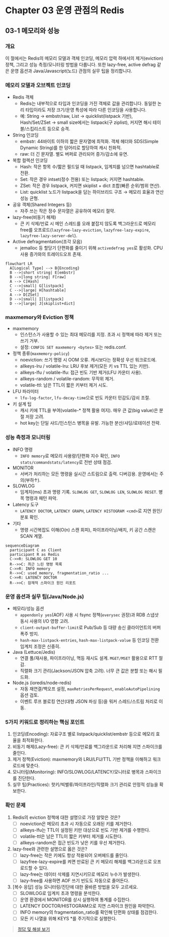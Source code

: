 # Chapter 03 운영 관점의 Redis

## 03-1 메모리와 성능

### 개요
이 절에서는 Redis의 메모리 모델과 객체 인코딩, 메모리 압력 하에서의 제거(eviction) 정책, 그리고 성능 측정/모니터링 방법을 다룹니다. 또한 lazy-free, active defrag 같은 운영 옵션과 Java/Javascript(노드) 관점의 실무 팁을 정리합니다.

### 메모리 모델과 오브젝트 인코딩
- Redis 객체
  - Redis는 내부적으로 타입과 인코딩을 가진 객체로 값을 관리합니다. 동일한 논리 타입이라도 저장 크기/운영 특성에 따라 다른 인코딩을 사용합니다.
  - 예: String → embstr/raw, List → quicklist(listpack 기반), Hash/Set/ZSet → small size에서는 listpack(구 ziplist), 커지면 해시 테이블/스킵리스트 등으로 승격.
- String 인코딩
  - embstr: 44바이트 이하의 짧은 문자열에 최적화. 객체 헤더와 SDS(Simple Dynamic String)를 한 덩어리로 할당하여 캐시 친화적.
  - raw: 더 긴 문자열. 별도 버퍼로 관리되어 증가/감소에 유연.
- 복합 컬렉션 인코딩
  - Hash: 작은 항목 수/짧은 필드일 때 listpack, 임계치를 넘으면 hashtable로 전환.
  - Set: 작은 경우 intset(정수 전용) 또는 listpack; 커지면 hashtable.
  - ZSet: 작은 경우 listpack, 커지면 skiplist + dict 조합(빠른 순위/범위 연산).
  - List: quicklist 노드가 listpack을 담는 하이브리드 구조 → 메모리 효율과 연산 성능 균형.
- 공유 객체(Shared Integers 등)
  - 자주 쓰는 작은 정수 문자열은 공유하여 메모리 절약.
- lazy-free(비동기 해제)
  - 큰 키 삭제/만료 시 메인 스레드를 오래 붙잡지 않도록 백그라운드로 메모리 free를 오프로드(`lazyfree-lazy-eviction`, `lazyfree-lazy-expire`, `lazyfree-lazy-server-del`).
- Active defragmentation(조각 모음)
  - jemalloc 등 할당기 단편화를 줄이기 위해 `activedefrag yes`로 활성화. CPU 사용 증가와의 트레이드오프 존재.

```mermaid
flowchart LR
  A[Logical Type] --> B{Encoding}
  B -->|short string| E[embstr]
  B -->|long string| F[raw]
  A --> C[Hash]
  C -->|small| G[listpack]
  C -->|large| H[hashtable]
  A --> D[ZSet]
  D -->|small| I[listpack]
  D -->|large| J[skiplist+dict]
```

### maxmemory와 Eviction 정책
- maxmemory
  - 인스턴스가 사용할 수 있는 최대 메모리를 지정. 초과 시 정책에 따라 제거 또는 쓰기 거부.
  - 설정: `CONFIG SET maxmemory <bytes>` 또는 redis.conf.
- 정책 종류(`maxmemory-policy`)
  - noeviction: 쓰기 명령 시 OOM 오류. 캐시보다는 정확성 우선 워크로드에.
  - allkeys-lru / volatile-lru: LRU 후보 제거(모든 키 vs TTL 있는 키만).
  - allkeys-lfu / volatile-lfu: 접근 빈도 기반 제거(LFU 카운터 사용).
  - allkeys-random / volatile-random: 무작위 제거.
  - volatile-ttl: 남은 TTL이 짧은 키부터 제거 시도.
- LFU 파라미터
  - `lfu-log-factor`, `lfu-decay-time`으로 빈도 카운터 민감도/감쇠 조절.
- 키 설계 팁
  - 캐시 키에 TTL을 부여(volatile-* 정책 활용 여지). 매우 큰 값(big value)은 분절 저장 고려.
  - hot key는 단일 샤드/인스턴스 병목을 유발. 가능한 분산/샤딩/로테이션 전략.

### 성능 측정과 모니터링
- INFO 명령
  - `INFO memory`로 메모리 사용량/단편화 지수 확인, `INFO stats/commandstats/latency`로 전반 상태 점검.
- MONITOR
  - 서버가 처리하는 모든 명령을 실시간 스트림으로 출력. 디버깅용. 운영에서는 주의(부하↑).
- SLOWLOG
  - 임계치(ms) 초과 명령 기록. `SLOWLOG GET`, `SLOWLOG LEN`, `SLOWLOG RESET`. 병목 명령과 패턴 파악.
- Latency 도구
  - `LATENCY DOCTOR`, `LATENCY GRAPH`, `LATENCY HISTOGRAM <cmd>`로 지연 원인/분포 확인.
- 기타
  - 명령 시간복잡도 이해(O(n) 스캔 회피), 파이프라이닝/배치, 키 공간 스캔은 SCAN 계열.

```mermaid
sequenceDiagram
  participant C as Client
  participant R as Redis
  C->>R: SLOWLOG GET 10
  R-->>C: 최근 느린 명령 목록
  C->>R: INFO memory
  R-->>C: used_memory, fragmentation_ratio ...
  C->>R: LATENCY DOCTOR
  R-->>C: 잠재적 스파이크 원인 리포트
```

### 운영 옵션과 실무 팁(Java/Node.js)
- 메모리/성능 옵션
  - `appendonly yes`(AOF) 사용 시 fsync 정책(`everysec` 권장)과 RDB 스냅샷 동시 사용의 I/O 영향 고려.
  - `client-output-buffer-limit`로 Pub/Sub 등 대량 송신 클라이언트의 버퍼 폭주 방지.
  - `hash-max-listpack-entries`, `hash-max-listpack-value` 등 인코딩 전환 임계치 조정은 신중히.
- Java (Lettuce/Jedis)
  - 연결 풀/재사용, 파이프라이닝, 멱등 재시도 설계. `MGET/MSET` 활용으로 RTT 절감.
  - 직렬화 크기 관리(Jackson/JSON 압축 고려). 너무 큰 값은 분할 또는 해시 필드화.
- Node.js (ioredis/node-redis)
  - 자동 재연결/백오프 설정, `maxRetriesPerRequest`, `enableAutoPipelining` 옵션 검토.
  - 이벤트 루프 블로킹 연산(대형 JSON 파싱 등)을 워커 스레드/스트림 처리로 이동.

### 5가지 키워드로 정리하는 핵심 포인트
1. 인코딩(Encoding): 자료구조 별로 listpack/quicklist/embstr 등으로 메모리 효율을 최적화한다.
2. 비동기 해제(Lazy-free): 큰 키 삭제/만료를 백그라운드로 처리해 지연 스파이크를 줄인다.
3. 제거 정책(Eviction): maxmemory와 LRU/LFU/TTL 기반 정책을 이해하고 워크로드에 맞춘다.
4. 모니터링(Monitoring): INFO/SLOWLOG/LATENCY/모니터로 병목과 스파이크를 진단한다.
5. 실무 팁(Practices): 핫키/빅밸류/파이프라인/직렬화 크기 관리로 안정적 성능을 확보한다.

### 확인 문제
1. Redis의 eviction 정책에 대한 설명으로 가장 알맞은 것은?
    - [ ] noeviction은 메모리 초과 시 자동으로 오래된 키를 제거한다.
    - [ ] allkeys-lfu는 TTL이 설정된 키만 대상으로 빈도 기반 제거를 수행한다.
    - [ ] volatile-ttl은 남은 TTL이 짧은 키부터 제거를 시도한다.
    - [ ] allkeys-random은 접근 빈도가 낮은 키를 우선 제거한다.

2. lazy-free와 관련한 설명으로 옳은 것은?
    - [ ] lazy-free는 작은 키에도 항상 적용되어 오버헤드를 줄인다.
    - [ ] lazyfree-lazy-expire를 켜면 만료된 큰 키 메모리 해제를 백그라운드로 오프로드할 수 있다.
    - [ ] lazy-free는 데이터 삭제를 지연시키므로 메모리 누수가 발생한다.
    - [ ] lazy-free를 사용하면 AOF 쓰기 빈도도 자동으로 줄어든다.

3. [복수 응답] 성능 모니터링/진단에 대한 올바른 방법을 모두 고르세요.
    - [ ] SLOWLOG로 임계치 초과 명령을 분석한다.
    - [ ] 운영 환경에서 MONITOR를 상시 실행하여 통계를 수집한다.
    - [ ] LATENCY DOCTOR/HISTOGRAM으로 지연 스파이크 원인을 파악한다.
    - [ ] INFO memory의 fragmentation_ratio를 확인해 단편화 상태를 점검한다.
    - [ ] 모든 키 나열을 위해 KEYS *를 주기적으로 실행한다.

> [정답 및 해설 보기](../answers_and_explanations.md#03-1-메모리와-성능)
